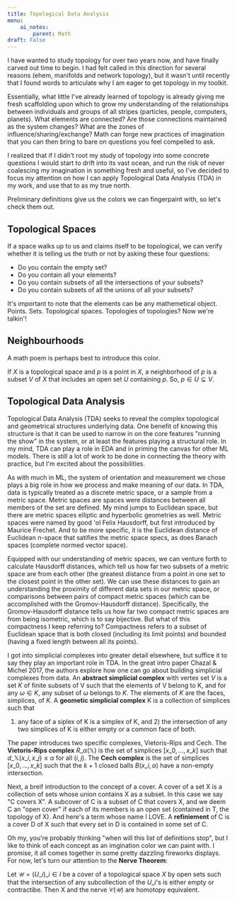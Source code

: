 ```yaml
---
title: Topological Data Analysis
menu:
    ai_notes:
        parent: Math
draft: False 
---
```

I have wanted to study topology for over two years now, and have finally carved
out time to begin. I had felt called in this direction for several reasons
(ehem, manifolds and network topology), but it wasn't until recently that 
I found words to articulate why I am eager to get topology in my toolkit.

Essentially, what little I've already learned of topology is already giving me 
fresh scaffolding upon which to grow my understanding of the relationships 
between individuals and groups of all stripes (particles, people, computers, 
planets). What elements are connected? Are those connections maintained as the system changes? 
What are the zones of influence/sharing/exchange? Math can forge new practices
of imagination that you can then bring to bare on questions you feel compelled
to ask.

I realized that if I didn't root my study of topology into some concrete questions
I would start to drift into its vast ocean, and run the risk of never coalescing 
my imagination in something fresh and useful, so I've decided to focus my attention
on how I can apply Topological Data Analysis (TDA) in my work, and use that to
as my true north. 

Preliminary definitions give us the colors we can fingerpaint with, so let's 
check them out. 

## Topological Spaces

If a space walks up to us and claims itself to be topological, we can verify 
whether it is telling us the truth or not by asking these four questions:

* Do you contain the empty set?
* Do you contain all your elements?
* Do you contain subsets of all the intersections of your subsets?
* Do you contain subsets of all the unions of all your subsets?

It's important to note that the elements can be any mathemetical object. Points.
Sets. Topological spaces. Topologies of topologies? Now we're talkin'!

## Neighbourhoods

A math poem is perhaps best to introduce this color.

If $X$ is a topological space and $p$ is a point in $X$, a neighborhood of $p$
is a subset $V$ of $X$ that includes an open set $U$ containing $p$. So, 
$p \in U \subsetneq V$.

## Topological Data Analysis

Topological Data Analysis (TDA) seeks to reveal the complex topological and 
geometrical structures underlying data. One benefit of knowing this structure
is that it can be used to narrow in on the core features "running the show"
in the system, or at least the features playing a structural role. In my mind,
TDA can play a role in EDA and in priming the canvas for other ML models. There
is still a lot of work to be done in connecting the theory with practice,
but I'm excited about the possibilities. 

As with much in ML, the system of orientation and measurement we chose plays a 
big role in how we process and make meaning of our data. In TDA, data is typically
treated as a discrete metric space, or a sample from a metric space. Metric spaces
are spaces were distances between all members of the set are defined. My mind jumps
to Euclidean space, but there are metric spaces elliptic and hyperbolic geometries
as well. Metric spaces were named by good 'ol Felix Hausdorff, but first introduced
by Maurice Frechet. And to be more specific, it is the Euclidean distance of Euclidean
n-space that satifies the metric space specs, as does Banach spaces (complete 
normed vector space). 

Equipped with our understanding of metric spaces, we can venture forth to calculate
Hausdorff distances, which tell us how far two subsets of a metric space are from 
each other (the greatest distance from a point in one set to the closest point
in the other set). We can use these distances to gain an understanding the proximity
of different data sets in our metric space, or comparisons between pairs of 
compact metric spaces (which can be accomplished with the Gromov-Hausdorff distance).
Specifically, the Gromov-Hausdorff distance tells us how far two compact metric
spaces are from being isometric, which is to say bijective. But what of this 
compactness I keep referring to? Compactness refers to a subset of Euclidean space
that is both closed (including its limit points) and bounded (having a fixed length
between all its points). 

I got into simplicial complexes into greater detail elsewhere, but suffice it to say
they play an important role in TDA. In the great intro paper Chazal & Michel 2017,
the authors explore how one can go about building simplicial complexes from data. 
An **abstract simplicial complex** with vertex set $V$ is a set $K$ of finite
subsets of V such that the elements of V belong to K, and for any $\omega \in K$,
any subset of $\omega$ belongs to $K$. The elements of $K$ are the faces, simplices,
of $K$. A **geometic simplicial complex** K is a collection of simplices such that
1) any face of a siplex of K is a simplex of K, and 2) the intersection of any 
two simplices of K is either empty or a common face of both. 

The paper introduces two specific complexes, Vietoris-Rips and Cech. The 
**Vietoris-Rips complex** $R\_{\alpha}(\mathbb{X})$ is the set of simplices
$[x\_{0}, ..., x\_{k}]$ such that $d\_{\mathbb{X}}(x\_{i}, x\_{j}) \leq \alpha$
for all $(i, j)$. The **Cech complex** is the set of simplices
$[x\_{0}, ..., x\_{k}]$ such that the $k + 1$ closed balls $B(x\_{i}, \alpha)$ 
have a non-empty intersection. 

Next, a breif introduction to the concept of a cover. A cover of a set X is a 
collection of sets whose union contains X as a subset. In this case we say 
"C covers X". A subcover of C is a subset of C that covers X, and we deem C 
an "open cover" if each of its members is an open set (contained in T, 
the topology of X). And here's a term whose name I LOVE. A **refiniement** of 
C is a cover D of X such that every set in D is contained in some set of C.  

Oh my, you're probably thinking "when will this list of definitions stop", but
I like to think of each concept as an imgination color we can paint with. I promise,
it all comes together in some pretty dazzling fireworks displays. For now, let's 
turn our attention to the **Nerve Theorem**: 

Let $\mathcal{U}=(U\_{i})\_{i \in I}$ be a cover of a topological space $X$ by
open sets such that the intersection of any subcollection of the $U\_{i}$'s 
is either empty or contractibe. Then X and the nerve $\mathcal{C}(\mathcal{U})$ are homotopy
equivalent. 
